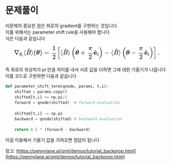 # 문제풀이
이문제의 중요한 점은 회로의 gradient를 구현하는 것입니다 \
이를 위해서는 parameter shift rule을 사용해야 합니다 \
식은 다음과 같습니다
![t](../images/parameter_shift.png)
즉 회로의 위상차가 pi 만큼 차이를 내서 서로 값을 더하면 그에 대한 기울기가 나옵니다
이를 코드로 구현하면 다음과 같습니다 
~~~python
def parameter_shift_term(qnode, params, t,i):
    shifted = params.copy()
    shifted[t,i] += np.pi/2
    forward = qnode(shifted)  # forward evaluation

    shifted[t,i] -= np.pi
    backward = qnode(shifted) # backward evaluation

    return 0.5 * (forward - backward)
~~~
이걸 이용해서 기울기 값을 가져오면 정답이 됩니다

참고: [https://pennylane.ai/qml/demos/tutorial_backprop.html](https://pennylane.ai/qml/demos/tutorial_backprop.html)
